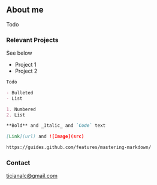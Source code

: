 ## About me

Todo

### Relevant Projects

See below 
- Project 1
- Project 2

```markdown
Todo

- Bulleted
- List

1. Numbered
2. List

**Bold** and _Italic_ and `Code` text

[Link](url) and ![Image](src)

https://guides.github.com/features/mastering-markdown/
```

### Contact

ticianalc@gmail.com
